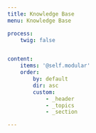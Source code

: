 ```yaml
---
title: Knowledge Base
menu: Knowledge Base

process:
    twig: false


content:
    items: '@self.modular'
    order:
        by: default
        dir: asc
        custom:
            - _header
            - _topics
            - _section

---
```

